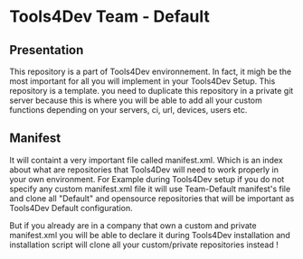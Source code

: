 # Tools4Dev Team - Default

## Presentation

This repository is a part of Tools4Dev environnement. In fact, it migh be the most important for all you will implement in your Tools4Dev Setup. 
This repository is a template. you need to duplicate this repository in a private git server because this is where you will be able to add all your custom functions depending on your servers, ci, url, devices, users etc. 

## Manifest

It will containt a very important file called manifest.xml. Which is an index about what are repositories that Tools4Dev will need to work properly in your own environment. 
For Example during Tools4Dev setup if you do not specify any custom manifest.xml file it will use Team-Default manifest's file and clone all "Default" and opensource repositories that will be important as Tools4Dev Default configuration. 

But if you already are in a company that own a custom and private manifest.xml you will be able to declare it during Tools4Dev installation and installation script will clone all your custom/private repositories instead ! 